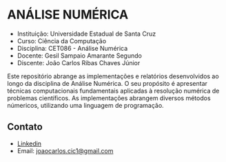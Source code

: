 # ANÁLISE NUMÉRICA
- Instituição: Universidade Estadual de Santa Cruz
- Curso: Ciência da Computação
- Disciplina: CET086 - Análise Numérica
- Docente: Gesil Sampaio Amarante Segundo
- Discente: João Carlos Ribas Chaves Júnior

Este repositório abrange as implementações e relatórios desenvolvidos ao longo da disciplina de Análise Numérica. O seu propósito é apresentar técnicas computacionais fundamentais aplicadas à resolução numérica de problemas científicos. As implementações abrangem diversos métodos númericos, utilizando uma linguagem de programação.

## Contato
- [Linkedin](https://www.linkedin.com/in/joaocarlosjr/)
- Email: joaocarlos.cic1@gmail.com
